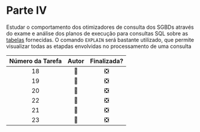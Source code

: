 <!-- https://gist.github.com/rxaviers/7360908 -->
# Parte IV

Estudar o comportamento dos otimizadores de consulta dos SGBDs através do exame e análise dos planos de execução para consultas SQL
sobre as [tabelas](../tabelas) fornecidas.
O comando `EXPLAIN` será bastante utilizado, que permite visualizar todas as etapdas envolvidas no processamento de uma consulta

| Número da Tarefa | Autor             | Finalizada?
|:----------------:|:-----------------:|:----------:|
| 18               | :tiger:           | :negative_squared_cross_mark:
| 19               | :bear:            | :negative_squared_cross_mark:
| 20               | :bear:            | :negative_squared_cross_mark:
| 22               | :bear:            | :negative_squared_cross_mark:
| 21               | :tiger:           | :negative_squared_cross_mark:
| 23               | :tiger:           | :negative_squared_cross_mark:
